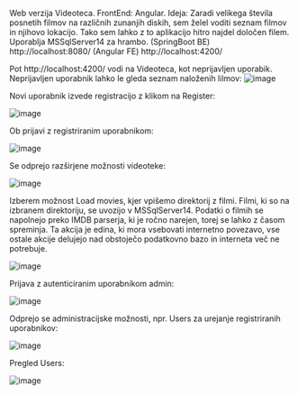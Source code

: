 Web verzija Videoteca. FrontEnd: Angular.
Ideja: Zaradi velikega števila posnetih filmov na različnih zunanjih diskih, sem želel voditi seznam filmov in njihovo lokacijo. Tako sem lahko z to aplikacijo hitro najdel določen filem.
Uporablja MSSqlServer14 za hrambo.
(SpringBoot BE) http://localhost:8080/
(Angular FE) http://localhost:4200/

Pot http://localhost:4200/ vodi na Videoteca, kot neprijavljen uporabik.
Neprijavljen uporabnik lahko le gleda seznam naloženih lilmov:
![image](https://github.com/damko81/AngularVideotekaFE/assets/162964541/cb01d540-96d0-4615-a3ad-5ee5cdd7f203)

Novi uporabnik izvede registracijo z klikom na Register:

![image](https://github.com/damko81/AngularVideotekaFE/assets/162964541/737d9b0e-995b-4d31-aff7-3eabc9fc95e1)

Ob prijavi z registriranim uporabnikom:

![image](https://github.com/damko81/SprVideotekaBE/assets/162964541/29015b0e-21cd-482f-82e1-0d8f3b79ba68)

Se odprejo razširjene možnosti videoteke:

![image](https://github.com/damko81/SprVideotekaBE/assets/162964541/93746def-02b0-4979-b1f8-16218c3a996c)

Izberem možnost Load movies, kjer vpišemo direktorij z filmi.
Filmi, ki so na izbranem direktoriju, se uvozijo v MSSqlServer14. Podatki o filmih se napolnejo preko IMDB parserja, ki je ročno narejen, torej se lahko z časom spreminja. Ta akcija je edina, ki mora vsebovati internetno povezavo, vse ostale akcije delujejo nad obstoječo podatkovno bazo in interneta več ne potrebuje.

![image](https://github.com/damko81/SprVideotekaBE/assets/162964541/09e718f4-1ce0-46f7-b96c-7fea530c40a7)

Prijava z autenticiranim uporabnikom admin:

![image](https://github.com/damko81/AngularVideotekaFE/assets/162964541/73196116-37c9-4296-b523-288930423fd7)

Odprejo se administracijske možnosti, npr. Users za urejanje registriranih uporabnikov:

![image](https://github.com/damko81/AngularVideotekaFE/assets/162964541/65b00b5e-c528-4ae9-a044-d3b3837e82c6)

Pregled Users:

![image](https://github.com/damko81/AngularVideotekaFE/assets/162964541/1d7a495f-9a89-42a9-a156-8f962313ef90)

